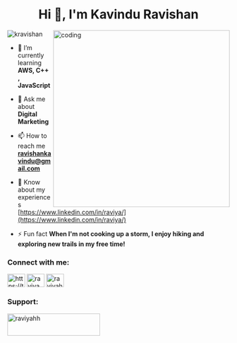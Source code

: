 <h1 align="center">Hi 👋, I'm Kavindu Ravishan</h1>
<img align="right" alt="coding" width="400" src="https://cdn.dribbble.com/users/1162077/screenshots/5403918/media/a85c0dcdcc774c6f340b07518363d6fb.gif">

<p align="left"> <img src="https://komarev.com/ghpvc/?username=kravishan&label=Profile%20views&color=0e75b6&style=flat" alt="kravishan" /> </p>

- 🌱 I’m currently learning **AWS, C++ , JavaScript**

- 💬 Ask me about **Digital Marketing**

- 📫 How to reach me **ravishankavindu@gmail.com**

- 📄 Know about my experiences [https://www.linkedin.com/in/raviya/](https://www.linkedin.com/in/raviya/)

- ⚡ Fun fact **When I'm not cooking up a storm, I enjoy hiking and exploring new trails in my free time!**

<h3 align="left">Connect with me:</h3>
<p align="left">
<a href="https://twitter.com/raviyahh" target="blank"><img align="center" src="https://raw.githubusercontent.com/rahuldkjain/github-profile-readme-generator/master/src/images/icons/Social/twitter.svg" alt="https://twitter.com/raviyahh" height="30" width="40" /></a>
<a href="https://linkedin.com/in/raviya" target="blank"><img align="center" src="https://raw.githubusercontent.com/rahuldkjain/github-profile-readme-generator/master/src/images/icons/Social/linked-in-alt.svg" alt="raviya" height="30" width="40" /></a>
<a href="https://instagram.com/raviyahh" target="blank"><img align="center" src="https://raw.githubusercontent.com/rahuldkjain/github-profile-readme-generator/master/src/images/icons/Social/instagram.svg" alt="raviyahh" height="30" width="40" /></a>
</p>

<h3 align="left">Support:</h3>
<p><a href="https://www.buymeacoffee.com/raviyahh"> <img align="left" src="https://cdn.buymeacoffee.com/buttons/v2/default-yellow.png" height="50" width="210" alt="raviyahh" /></a></p><br><br>

